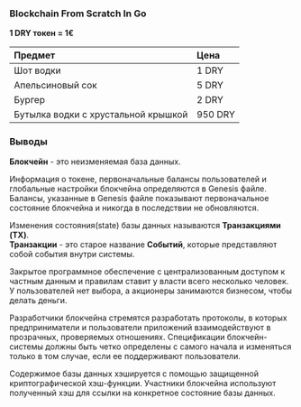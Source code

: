 ### Blockchain From Scratch In Go

**1 DRY токен = 1€**

| Предмет                             | Цена    |
|:------------------------------------|:--------|
| Шот водки                           | 1 DRY   |
| Апельсиновый сок                    | 5 DRY   |
| Бургер                              | 2 DRY   |
| Бутылка водки с хрустальной крышкой | 950 DRY |

### Выводы

**Блокчейн** - это неизменяемая база данных.

Информация о токене, первоначальные балансы пользователей 
и глобальные настройки блокчейна определяются в Genesis файле.
Балансы, указанные в Genesis файле показывают первоначальное состояние 
блокчейна и никогда в последствии не обновляются.

Изменения состояния(state) базы данных называются **Транзакциями (TX)**.<br>
**Транзакции** - это старое название **Событий**, которые представляют 
собой события внутри системы.

Закрытое программное обеспечение с централизованным доступом к частным 
данным и правилам ставит у власти всего несколько человек. У пользователей 
нет выбора, а акционеры занимаются бизнесом, чтобы делать деньги.

Разработчики блокчейна стремятся разработать протоколы, в которых
предприниматели и пользователи приложений взаимодействуют в прозрачных, 
проверяемых отношениях. Спецификации блокчейн-системы должны быть четко 
определены с самого начала и изменяться только в том случае, если ее 
поддерживают пользователи.

Содержимое базы данных хэшируется с помощью защищенной криптографической 
хэш-функции. Участники блокчейна используют полученный хэш для ссылки 
на конкретное состояние базы данных.

